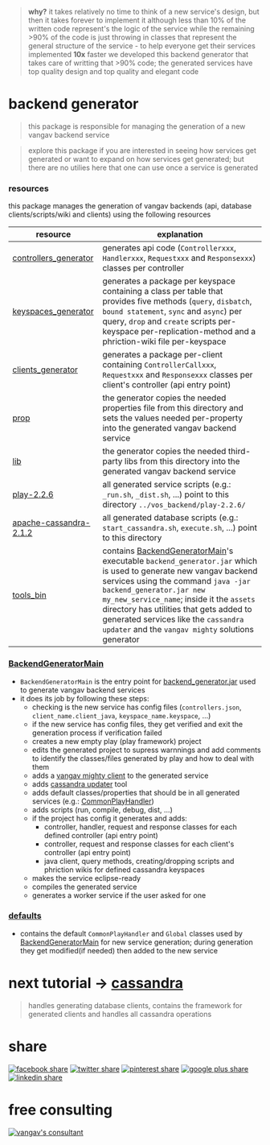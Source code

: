 
> **why?** it takes relatively no time to think of a new service's design, but then it takes forever to implement it although less than 10% of the written code represent's the logic of the service while the remaining >90% of the code is just throwing in classes that represent the general structure of the service - to help everyone get their services implemented **10x** faster we developed this backend generator that takes care of writting that >90% code; the generated services have top quality design and top quality and elegant code

# backend generator
> this package is responsible for managing the generation of a new vangav backend service

> explore this package if you are interested in seeing how services get generated or want to expand on how services get generated; but there are no utilies here that one can use once a service is generated

### resources
this package manages the generation of vangav backends (api, database clients/scripts/wiki and clients) using the following resources

| resource | explanation |
| -------- | ----------- |
| [controllers_generator](https://github.com/vangav/vos_backend/tree/master/src/com/vangav/backend/play_framework/controllers_generator) | generates api code (`Controllerxxx`, `Handlerxxx`, `Requestxxx` and `Responsexxx`) classes per controller |
| [keyspaces_generator](https://github.com/vangav/vos_backend/tree/master/src/com/vangav/backend/cassandra/keyspaces_generator) | generates a package per keyspace containing a class per table that provides five methods (`query`, `disbatch`, `bound statement`, `sync` and `async`) per query, `drop` and `create` scripts per-keyspace per-replication-method and a phriction-wiki file per-keyspace |
| [clients_generator](https://github.com/vangav/vos_backend/tree/master/src/com/vangav/backend/backend_client_java/clients_generator) | generates a package per-client containing `ControllerCallxxx`, `Requestxxx` and `Responsexxx` classes per client's controller (api entry point) |
| [prop](https://github.com/vangav/vos_backend/tree/master/prop) | the generator copies the needed properties file from this directory and sets the values needed per-property into the generated vangav backend service |
| [lib](https://github.com/vangav/vos_backend/tree/master/lib) | the generator copies the needed third-party libs from this directory into the generated vangav backend service |
| [play-2.2.6](https://github.com/vangav/vos_backend/tree/master/play-2.2.6) | all generated service scripts (e.g.: `_run.sh`, `_dist.sh`, ...) point to this directory `../vos_backend/play-2.2.6/` |
| [apache-cassandra-2.1.2](https://github.com/vangav/vos_backend/tree/master/apache-cassandra-2.1.2) | all generated database scripts (e.g.: `start_cassandra.sh`, `execute.sh`, ...) point to this directory |
| [tools_bin](https://github.com/vangav/vos_backend/tree/master/tools_bin) | contains [BackendGeneratorMain](https://github.com/vangav/vos_backend/blob/master/src/com/vangav/backend/backend_generator/BackendGeneratorMain.java)'s executable `backend_generator.jar` which is used to generate new vangav backend services using the command `java -jar backend_generator.jar new my_new_service_name`; inside it the `assets` directory has utilities that gets added to generated services like the `cassandra updater` and the `vangav mighty` solutions generator |

### [BackendGeneratorMain](https://github.com/vangav/vos_backend/blob/master/src/com/vangav/backend/backend_generator/BackendGeneratorMain.java)

+ `BackendGeneratorMain` is the entry point for [backend_generator.jar](https://github.com/vangav/vos_backend/tree/master/tools_bin) used to generate vangav backend services
+ it does its job by following these steps:
  + checking is the new service has config files (`controllers.json`, `client_name.client_java`, `keyspace_name.keyspace`, ...)
  + if the new service has config files, they get verified and exit the generation process if verification failed
  + creates a new empty play (play framework) project
  + edits the generated project to supress warnnings and add comments to identify the classes/files generated by play and how to deal with them
  + adds a [vangav mighty client](http://vangav.com/) to the generated service
  + adds [cassandra updater](https://github.com/vangav/vos_geo_server/tree/master/cassandra_updater) tool
  + adds default classes/properties that should be in all generated services (e.g.: [CommonPlayHandler](https://github.com/vangav/vos_geo_server/blob/master/app/com/vangav/vos_geo_server/controllers/CommonPlayHandler.java))
  + adds scripts (run, compile, debug, dist, ...)
  + if the project has config it generates and adds:
    + controller, handler, request and response classes for each defined controller (api entry point)
    + controller, request and response classes for each client's controller (api entry point)
    + java client, query methods, creating/dropping scripts and phriction wikis for defined cassandra keyspaces
  + makes the service eclipse-ready
  + compiles the generated service
  + generates a worker service if the user asked for one

### [defaults](https://github.com/vangav/vos_backend/tree/master/src/com/vangav/backend/backend_generator/defaults)

+ contains the default `CommonPlayHandler` and `Global` classes used by [BackendGeneratorMain](https://github.com/vangav/vos_backend/blob/master/src/com/vangav/backend/backend_generator/BackendGeneratorMain.java) for new service generation; during generation they get modified(if needed) then added to the new service

# next tutorial -> [cassandra](https://github.com/vangav/vos_backend/tree/master/src/com/vangav/backend/cassandra)
> handles generating database clients, contains the framework for generated clients and handles all cassandra operations

# share

[![facebook share](https://www.prekindle.com/images/social/facebook.png)](https://www.facebook.com/sharer/sharer.php?u=https%3A//github.com/vangav/vos_backend)  [![twitter share](http://www.howickbaptist.org.nz/wordpress/media/twitter-64-black.png)](https://twitter.com/home?status=vangav%20backend%20%7C%20build%20big%20tech%2010x%20faster%20%7C%20https%3A//github.com/vangav/vos_backend)  [![pinterest share](http://d7ab823tjbf2qywyt3grgq63.wpengine.netdna-cdn.com/wp-content/themes/velominati/images/share_icons/pinterest-black.png)](https://pinterest.com/pin/create/button/?url=https%3A//github.com/vangav/vos_backend&media=https%3A//scontent-mad1-1.xx.fbcdn.net/v/t31.0-8/20645143_1969408006608176_5289565717021239224_o.png?oh=acf20113a3673409d238924cfec648d2%26oe=5A3414B5&description=)  [![google plus share](http://e-airllc.com/wp-content/themes/nebula/images/social_black/google.png)](https://plus.google.com/share?url=https%3A//github.com/vangav/vos_backend)  [![linkedin share](http://e-airllc.com/wp-content/themes/nebula/images/social_black/linkedin.png)](https://www.linkedin.com/shareArticle?mini=true&url=https%3A//github.com/vangav/vos_backend&title=vangav%20backend%20%7C%20build%20big%20tech%2010x%20faster&summary=&source=)

# free consulting

[![vangav's consultant](http://www.footballhighlights247.com/images/mobile-share/fb-messenger-64x64.png)](https://www.facebook.com/mustapha.abdallah)

